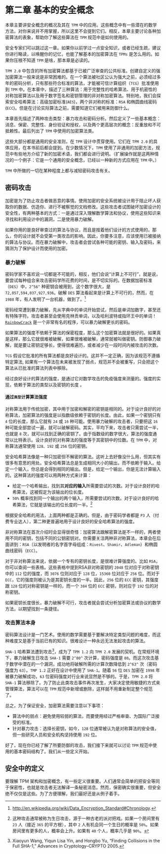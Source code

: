 # 第二章 基本的安全概念
本章主要讲安全概念的概况及其在 `TPM` 中的应用。这些概念中有一些潜在的数学方法，对你来说并不用掌握，所以这里不会提到它们。相反，本章主要讨论各种加密算法的表象，帮助你了解这些算法在 `TPM` 规范中是如何使用的。

安全专家们可以跳过这一章。如果你以前学过一点安全知识，或者已经生疏，建议你进行略读，以唤醒你的记忆，也能了解基本的加密算法在 `TPMs` 是怎么用的。如果你压根不知道 `TPM` 是啥，那本章是必读的。

`TPM 2.0` 中包含的所有加密算法都基于已被广泛审查的公共标准。创建自定义的强加密算法一般来说是非常困难的。在一个算法被社区公认为强大之前，必须经过多年的密码分析，只有那些符合标准的算法，才能被可信计算组织（`TCG`）批准使用到 `TPM` 中。在本章中，描述了三种算法：用于完整性的哈希算法、用于机密性的对称加密算法以及用于数字签名和密钥管理的非对称加密算法。特别地，我们会探索安全哈希算法：高级加密标准(`AES`)，两个非对称的标准：`RSA` 和椭圆曲线密码(`ECC`)。但是在讨论实际算法之前，需要知道它们被用来防御什么。

本章首先描述了两种攻击类型：暴力攻击和密码分析。然后定义了一些基本概念：消息、保密、完整性、身份验证和授权，以及两个更高层次的概念：反重放和不可抵赖性。最后列出了 `TPM` 中使用的加密算法类。

这些大部分都是通用的安全准则，在 `TPM` 设计中贯穿使用。它们在 `TPM 2.0` 的具体应用，在本书前后都会提到。在少数情况下，`TPM` 使用了非通用的加密方法，规范中有些地方介绍了新的加密术语，我们都会进行说明。（扩展操作就是这两种情况的一个例子：它是一个通用的安全概念，已经以一种新的方式应用在 `TPM` 中。）

`TPM` 中所做的一切在某种程度上都与减轻密码攻击有关。

## 密码攻击
加密是为了防止攻击者做恶意的事情。使用加密的安全系统被设计用于阻止坏人获取你的数据、仿造你、进行不被察觉的文档修改。这些攻击者试图破坏加密设计的安全性，有两种基本的方式：一是通过深入理解数学算法和协议，使用这些知识来寻找和利用设计中的漏洞，二是使用暴力破解。

如果你用的是良好审查过的算法与协议，而且是按着他们设计的方式使用的，那么，你的设计就不会受第一类攻击的影响。因此，你要多注意，应该使用已被接纳的算法与协议。而在暴力破解中，攻击者会尝试各种可能的密钥、输入及密码，来猜测为了保护设计而使用的加密。

### 暴力破解
密码学家不喜欢说一切都是不可能的，相反，他们会说“计算上不可行”，就是说，要尝试每种组合来攻击密码学所花费的时间，是不切实际的。在数据加密标准（`DES`）中，`2^56^` 种密钥会被用到，这个数字很大，是 `72,057,594,037,927,936`。破解 `DES` 算法看起来是计算上不可行的，然而，在 `1988` 年，有人发明了一台机器，做到了。[^1]

密码经常遭到暴力破解，先从字典中的单词开始尝试，然后是单词加数字，甚至还有特殊字符。攻击者甚至会使用克林贡单词，以及哈利波特或指环王中的单词！[`RainbowCrack`](www.project-rainbowcrack.com/) 是一个非常有名的程序，可以暴力破解更长的密码。

如果算法的强度不依赖于算法的保密程度，那么这个加密算法就是很好的。如果真是这样，那么它就很难被破解，如果很难被破解，通常就被叫做密钥。防御暴力破解，就是要让密钥足够长，使得很难遍历，或者减少在一段时间内被攻击的次数。

`TCG` 假设它批准的所有算法都是良好设计的。这并不一定正确，因为该规范不遵循特定算法, 如果有一个算法在未来被发现了弱点，规范并不会被重写，只会把这个算法从已批准的算法列表中移除。

经过良好设计的算法的强度，是通过它对数学攻击的免疫强度来测量的。强度的实现，依赖于算法的类型以及密钥的长度 。

[^1]: http://en.wikipedia.org/wiki/Data_Encryption_Standard#Chronology.


#### 通过`类型`计算算法强度

对称算法用于传统加密，其中用于加密和解密的密钥是相同的。对于设计良好的对称算法，加密算法的强度是以指数级依赖于密钥的长度。由此，如果一个密钥只有 `4` 位的长度，那么它就有 `24` 或 `16` 种可能。使用暴力破解的攻击者，只要把这 `16` 种可能全部尝试一遍，就可以破解密码。其实，平均下来，攻击者只需尝试一半，也就是 `8` 次，就可以找到正确的密钥了。由于指数级的数字很大，算法的强度通常以比特表示。设计良好的对称算法的强度等于其密钥中的位数。在 `TPM` 中，对称算法通常使用 `128、192` 或 `256` 位的密钥。

安全哈希算法像是一种只加密但不解密的算法。这听上去好像没什么用，但其实有很多有意思的用处。安全哈希算法总是生成相同大小的输出，而不依赖于输入。给定一个输入，你总是会得到相同的输出。但是，给定一个输出，你是无法计算输入的。这种算法的强度可以用两种方式来计算：
- 给定一个哈希输出，找到其**对应的输入**所需要尝试的次数。对于设计良好的哈希算法，这被假定为该输出的位长度。
- `50%` 概率找到同一个输出的两个输入，所需要尝试的次数。对于设计良好的哈希算法，它就是该输出的位长度的一半。[^2]

根据安全哈希的用法，上面两种都是正确的。但是，由于密码学者都是 `P3` 人（付费专业达人），第二种更普遍地用于设计良好的安全哈希算法的强度。

非对称算法在首次介绍时会显得很奇怪：加密算法跟解密算法是不一样的，两者使用不同的密钥，包括不同的公钥密钥对。你需要关注两种非对称算法，本章会在后面讲到：`RSA`（以发明者的名字首字母组成：`Rivest`、`Shamir`、`Adleman`）和椭圆曲线密码（`ECC`）。

对于非对称算法来说，依据一个专有的密钥长度，是很难计算强度的。比如 `RSA`，你可以查阅一些表格。这些表格中提到RSA非对称密钥的 `2048` 位对应于对称密钥中的 `112` 位的强度，而 `3076` 位则对应于 `128` 位，`15360` 位对应于 `256` 位。而对于 `ECC`，它的强度则被认为是其密钥长度的一半。因此，`256` 位的 `ECC` 密钥，其强度跟 `128` 位的对称密钥是一样的，而一个 `384` 位的 `ECC` 密钥，则对应于 `192` 位的对称密钥。

如果密钥长度很长，暴力破解不可行，攻击者就会尝试分析加密算法或协议的数学方法，以期望找到一条捷径。

[^2]: 这种攻击通常被称为生日攻击，源于一种古老的派对把戏。如果一个房间里有 `23` 人（接近 `365` 的平方根），其中 `2` 人有机会同一个生日的概率是 `50%`。如果房间里有更多的人，概率会上升。如果有 `40` 个人，概率几乎是 `90%`。

### 攻击算法本身

密码算法设计是一门艺术。使用的数学需要基于要解决特定类型问题的难度，而这种难度又是基于当前已有的知识。很难设计一种永远无法发起攻击的算法。

`SHA-1` 哈希算法遭到攻击[^3]，成为了 `TPM 1.2` 向 `TPM 2.0` 发展的契机。在常规环境下，暴力破解生日攻击 `SHA-1` 需要 `2^80^` 次计算，密码强度是 `80`。而这次攻击基于数学中潜在的一个漏洞，成功地将破解所需的计算次数降低到 `2^63^` 次（密码强度为 `63`）。`TMP 1.2` 正好在设计中使用了 `SHA-1`。随着 `56` 位 `DES` 加密在 `1998` 年被暴力破解成功，`63` 位密码强度对行业来说显然是不够的。于是，`TPM 2.0` 将 `SHA-1` 算法移除了。为了防止此类攻击事件再次发生，大家决定使用敏捷的方式来管理算法，算法可以在 `TPM` 规范中新增或删除，这样就不用重新制定整个规范了。

总之，为了保证安全，加密算法需要注意以下事项：
- 算法中的弱点：避免使用较弱的算法，而要使用经过严格审查、为国际广泛接受的标准。
- 针对暴力攻击：选择长密钥，如今，`128` 位通常被认为是对称算法的安全值，但一些研究人员和安全机构坚持使用 `192` 位。

好了，现在你已经了解了所要防御的攻击，我们接下来就可以讨论 `TPM` 规范中使用的基本密码结构了。我们从一些定义开始。

[^3]: Xiaoyun Wang, Yiqun Lisa Yin, and Hongbo Yu, “Finding Collisions in the Full SHA-1,” Advances in Cryptology–CRYPTO 2005.

## 安全中的定义

要理解 TPM 架构和加密概念，有一些定义很重要。人们通常会简单的把安全等同于保密性，也就是攻击者无法解译一条秘密消息。然而，保密确实很重要，但安全绝不仅仅是这些。为了方便理解，我们最好还是从例子着手。